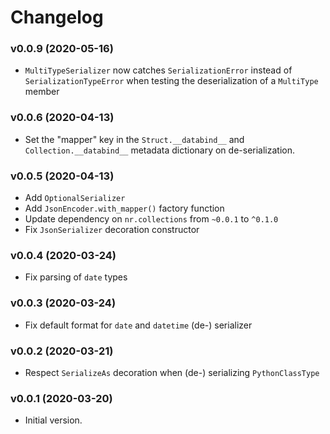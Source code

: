 # Changelog

### v0.0.9 (2020-05-16)

* `MultiTypeSerializer` now catches `SerializationError` instead of 
  `SerializationTypeError` when testing the deserialization of a `MultiType`
  member

### v0.0.6 (2020-04-13)

* Set the "mapper" key in the `Struct.__databind__` and
  `Collection.__databind__` metadata dictionary on de-serialization.

### v0.0.5 (2020-04-13)

* Add `OptionalSerializer`
* Add `JsonEncoder.with_mapper()` factory function
* Update dependency on `nr.collections` from `~0.0.1` to `^0.1.0`
* Fix `JsonSerializer` decoration constructor

### v0.0.4 (2020-03-24)

* Fix parsing of `date` types

### v0.0.3 (2020-03-24)

* Fix default format for `date` and `datetime` (de-) serializer

### v0.0.2 (2020-03-21)

* Respect `SerializeAs` decoration when (de-) serializing `PythonClassType`

### v0.0.1 (2020-03-20)

* Initial version.
